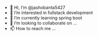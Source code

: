 - 👋 Hi, I’m @jashobanta5427
- 👀 I’m interested in fullstack development
- 🌱 I’m currently learning spring boot
- 💞️ I’m looking to collaborate on ...
- 📫 How to reach me ...

<!---
jashobanta5427/jashobanta5427 is a ✨ special ✨ repository because its `README.md` (this file) appears on your GitHub profile.
You can click the Preview link to take a look at your changes.
--->
